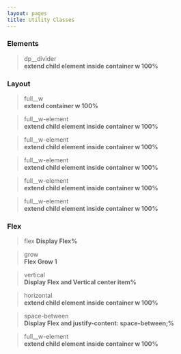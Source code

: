 ```yaml
---
layout: pages
title: Utility Classes
---
```


### Elements

> dp__divider  
> **extend child element inside container w 100%**

### Layout

> full__w  
> **extend container w 100%**

> full__w-element  
> **extend child element inside container w 100%**

> full__w-element  
> **extend child element inside container w 100%**

> full__w-element  
> **extend child element inside container w 100%**

> full__w-element  
> **extend child element inside container w 100%**

> full__w-element  
> **extend child element inside container w 100%**

### Flex

> flex
> **Display Flex%**

> grow  
> **Flex Grow 1**

> vertical  
> **Display Flex and Vertical center item%**

> horizontal  
> **extend child element inside container w 100%**

> space-between  
> **Display Flex and justify-content: space-between;%**

> full__w-element  
> **extend child element inside container w 100%**

<!-- > full__w-element  
> **extend child element inside container w 100%**

> full__w-element  
> **extend child element inside container w 100%** -->